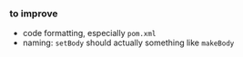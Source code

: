 ### to improve

- code formatting, especially `pom.xml`
- naming: `setBody` should actually something like `makeBody`

